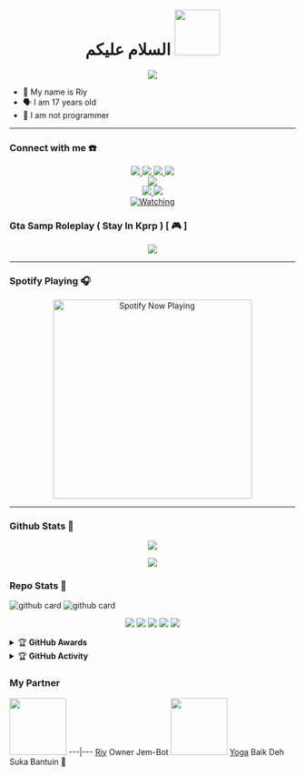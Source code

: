 


<h1 align="center">السلام عليكم <img src="https://user-images.githubusercontent.com/1303154/88677602-1635ba80-d120-11ea-84d8-d263ba5fc3c0.gif" width="80px" alt=""><br></h1>
<p align="center">
  <img src="https://telegra.ph/file/9f8a1169ac3c1e3484964.jpg" />
</p>

<p align="center">

- 👼 My name is Riy
- 🗣️ I am 17 years old 
- 🔭 I am not programmer

</p>

------
### Connect with me ☎️
<p align="center">
  <a href="https://instagram.com/riyperr"><img src="https://img.shields.io/badge/Instagram-E4405F?style=for-the-badge&logo=instagram&logoColor=white"/> 
  <a href="https://wa.me/message/PSH6TVWFFBQFL1"><img src="https://img.shields.io/badge/WhatsApp-25D366?style=for-the-badge&logo=whatsapp&logoColor=white" />
  <a href="https://www.facebook.com/Riy"><img src="https://img.shields.io/badge/Facebook-%234267B2.svg?&style=for-the-badge&logo=facebook&logoColor=white" />
  <a href="https://t.me/Riy"><img src="https://img.shields.io/badge/Telegram-%230088cc.svg?&style=for-the-badge&logo=telegram&logoColor=white" /> <br>
  <a href="https://youtube.com/channel/UCtM-pDaaGVRe4BJ7w4qE4Bw"><img src="https://img.shields.io/badge/YouTube-RIYCH OFC-ff0000?style=for-the-badge&logo=youtube&logoColor=ff0000&link=https://youtube.com/channel/UCtM-pDaaGVRe4BJ7w4qE4Bw" /><br>
  <a name=zeeoneofc&label=VIEWS&style=flat-square&color=orange" />
  <a href="https://github.com/riychuhuy"><img src="https://img.shields.io/badge/-GitHub-black?style=flat-square&logo=github" /> 
  <a href="https://youtube.com/channel/UCtM-pDaaGVRe4BJ7w4qE4Bw"><img src="https://img.shields.io/youtube/channel/subscribers/UCD_w05gKF5F_5BNPABShNyQ?style=social" /> <br>
  <a href="https://komarev.com/ghpvc/?username=riychuhuy&color=blue&style=flat-square&label=Profile+Views"><img title="Watching" src="https://komarev.com/ghpvc/?username=riychuhuy&color=blue&style=flat-square&label=Profile+View"></a>
</p>

### Gta Samp Roleplay ( Stay In Kprp ) [ 🎮 ]
<p align="center">
  <img src="https://telegra.ph/file/6f43db7cb950fdfd3861d.jpg" />
</p>

------

### Spotify Playing 🎧

<p align="center">
  <a href="https://open.spotify.com/user/hbv7yzic965h9y82w194av0cz" target="_blank"><img src="https://now-playing-on-spotify.vercel.app/api/spotify" alt="Spotify Now Playing" width="350"/></a>
</p>

------

### Github Stats 🚀

<p align="center"><a href="https://github.com/riychuhuy"><img src="https://github-readme-stats.vercel.app/api?username=riychuhuy&show_icons=true&theme=radical"></a></p>
<p align="center"><a href="https://github.com/riychuhuy"><img src="https://github-readme-stats.vercel.app/api/top-langs/?username=riychuhuy&theme=radical&layout=compact"></a></p> 

### Repo Stats 🔭
![github card](https://github-readme-stats.vercel.app/api/pin/?username=riychuhuy&repo=riychuhuy.github.io&theme=dark)
![github card](https://github-readme-stats.vercel.app/api/pin/?username=riychuhuy&repo=defacer.id&theme=nightowl)


<p align="center">
    <img src="https://img.shields.io/badge/OS-Linux-blue?&logo=Linux" />
    <img src="https://img.shields.io/badge/OS-Windows-blue?&logo=Windows" />
    <img src="https://img.shields.io/badge/IDE-Xcode-blue?&logo=xcode" />
    <img src="https://img.shields.io/badge/Text%20Editor-Visual%20Studio%20Code-blue?&logo=visual%20studio%20code&logoColor=blue" />
    <img src="https://img.shields.io/badge/Sublime%20Text-gray?&logo=Sublime-Text" />
</p>
<details>
    <summary>&#127942 <b>GitHub Awards</b></summary><br/>

![Github Trophy](https://github-profile-trophy.vercel.app/?username=riychuhuy)

</details>

<details>
    <summary>&#127942 <b>GitHub Activity</b></summary><br/>

![Metrics](https://metrics.lecoq.io/riychuhuy?template=classic&repositories.forks=true&languages=1&languages.colors=github&languages.threshold=0%25&config.timezone=Asia%2FMakassar)

</details>

### My Partner
<a href="https://github.com/riychuhuy"><img src="https://github.com/riychuhuy.png?size=100" width="100" height="100"></a>
---|---
[Riy](https://github.com/riychuhuy)
Owner Jem-Bot
<a href="https://github.com/YogGanz"><img src="https://github.com/YogGanz.png?size=100" width="100" height="100"></a>
[Yoga](https://github.com/YogGanz)
Baik Deh Suka Bantuin 🥰
